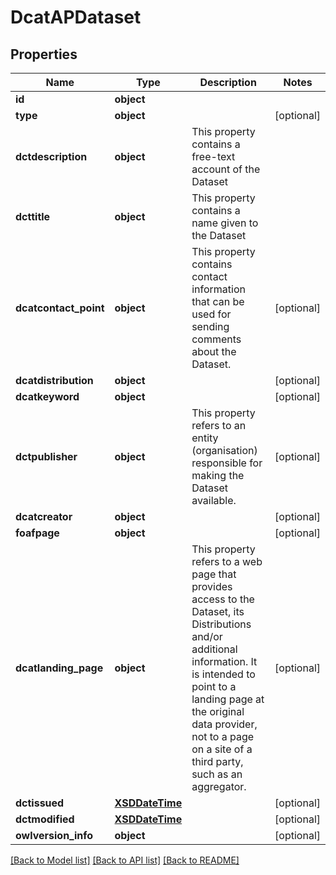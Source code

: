 # DcatAPDataset

## Properties
Name | Type | Description | Notes
------------ | ------------- | ------------- | -------------
**id** | **object** |  | 
**type** | **object** |  | [optional] 
**dctdescription** | **object** | This property contains a free-text account of the Dataset | 
**dcttitle** | **object** | This property contains a name given to the Dataset | 
**dcatcontact_point** | **object** | This property contains contact information that can be used for sending comments about the Dataset. | [optional] 
**dcatdistribution** | **object** |  | [optional] 
**dcatkeyword** | **object** |  | [optional] 
**dctpublisher** | **object** | This property refers to an entity (organisation) responsible for making the Dataset available. | [optional] 
**dcatcreator** | **object** |  | [optional] 
**foafpage** | **object** |  | [optional] 
**dcatlanding_page** | **object** | This property refers to a web page that provides access to the Dataset, its Distributions and/or additional information. It is intended to point to a landing page at the original data provider, not to a page on a site of a third party, such as an aggregator. | [optional] 
**dctissued** | [**XSDDateTime**](XSDDateTime.md) |  | [optional] 
**dctmodified** | [**XSDDateTime**](XSDDateTime.md) |  | [optional] 
**owlversion_info** | **object** |  | [optional] 

[[Back to Model list]](../README.md#documentation-for-models) [[Back to API list]](../README.md#documentation-for-api-endpoints) [[Back to README]](../README.md)

